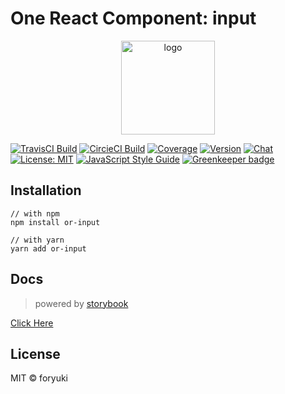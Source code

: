 # One React Component: input

<p align="center"><img width="150" src="https://cdn.rawgit.com/one-react/assets/master/logo%402x.png" alt="logo"></p>

[![TravisCI Build](https://img.shields.io/travis/one-react/input.svg)](https://travis-ci.org/one-react/input)
[![CircieCI Build](https://img.shields.io/circleci/project/github/one-react/input.svg)](https://circleci.com/gh/one-react/input)
[![Coverage](https://img.shields.io/codecov/c/github/one-react/input.svg)](https://codecov.io/gh/one-react/input) 
[![Version](https://img.shields.io/npm/v/or-input.svg)](https://www.npmjs.com/package/or-input)
[![Chat](https://img.shields.io/gitter/room/one-react-org/Lobby.svg)](https://gitter.im/one-react-org/Lobby)
[![License: MIT](https://img.shields.io/badge/License-MIT-brightgreen.svg)](https://opensource.org/licenses/MIT)
[![JavaScript Style Guide](https://img.shields.io/badge/code_style-standard-brightgreen.svg)](https://standardjs.com)
[![Greenkeeper badge](https://badges.greenkeeper.io/one-react/input.svg)](https://greenkeeper.io/) 

## Installation
```
// with npm
npm install or-input

// with yarn
yarn add or-input
```

## Docs
> powered by [storybook](https://storybook.js.org/)

[Click Here](https://one-react.github.io/input)

## License

MIT &copy; foryuki
